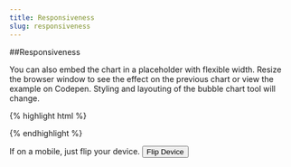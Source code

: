 ```yaml
---
title: Responsiveness
slug: responsiveness
---
```


##Responsiveness

You can also embed the chart in a placeholder with flexible width. Resize the browser window to see the effect on the previous chart or <a onclick='openBubbleChartExample2()'>view the example on Codepen</a>. Styling and layouting of the bubble chart tool will change.

<!-- <a onclick='openBubbleChartExample2()' class="button code-btn"><i class='fa fa-codepen'></i> Codepen</a> -->

{% highlight html %}
<div id='placeholder' style='position: absolute; top: 0; bottom: 0; left: 0; right: 0;'></div>
{% endhighlight %}

If on a mobile, just flip your device. <button class="button right" onclick="flipDeviceBubbleChart()"><i class="fa fa-repeat"></i> Flip Device</button>

<div id="bubbles-placeholder" class="vizabi-placeholder mobile landscape"></div>

<script defer>
var mobileBubbleChartViz = Vizabi('BubbleChart', document.getElementById('bubbles-placeholder'), {
	state: {
	  time: {
		value: '1900',
		start: '1800',
		end: '2015'
	  },
	  entities: {
		dim: "geo",
		show: {
		  _defs_: {
			"geo": ["*"],
			"geo.category": ["country"]
		  }
		},
		opacitySelectDim: .3,
		opacityRegular: 1,
		},
		marker: {
		  space: ["entities", "time"],
		  type: "geometry",
		  label: {
			use: "property",
			which: "geo.name"
		  },
		  axis_y: {
			  use: 'indicator',
			  which: 'sg_child_mortality_rate_per1000',
			  scaleType: 'linear'
		  },
		  axis_x: {
			  use: 'indicator',
			  which: 'sg_gdp_p_cap_const_ppp2011_dollar',
			  scaleType: 'log'
		  },
		  color: {
			use: "property",
			which: "geo.world_4region"
		  },
		  size: {
			use: "indicator",
			which: "sg_population"
		  }
		}
	  },
	  data: {
		reader: "csv",
		path: "/preview/data/waffles/dont-panic-poverty.csv"
	  },
	  ui: {
		buttons: [],
		dialogs: {
		  popup: []
		}
	  }
});

function openBubbleChartExample2() {
	viewOnCodepen("Bubble Chart", "var viz = Vizabi('BubbleChart', document.getElementById('bubbles-placeholder'), { data: { reader: 'csv', path: '"+CODEPEN_WAFFLE_ADDRESS+"' }});", "<div id='placeholder' style='position: absolute; top: 0; bottom: 0; left: 0; right: 0;'></div>", "body{background:#ffffff}");
}

function flipDeviceBubbleChart() {
	var placeholder = document.getElementById("bubbles-placeholder");
	var classes = placeholder.getAttribute("class");
	var buttons = placeholder.getElementsByClassName('vzb-buttonlist-btn-icon');

	if(classes === "vizabi-placeholder mobile portrait") {
		placeholder.setAttribute("class", "vizabi-placeholder mobile landscape");
	} else {
		placeholder.setAttribute("class", "vizabi-placeholder mobile portrait");
	}

	//added to correct the button styles on flip of the "screen"
	for (var i = 0; i < buttons.length; i++) {
        buttons[i].style.height = "14px";
        buttons[i].style.width = "14px";
    }

	//simulate window resize
	mobileBubbleChartViz.trigger('resize');
}
</script>
